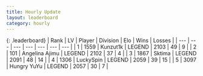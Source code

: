 ```yaml
---
title: Hourly Update
layout: leaderboard
category: hourly
---
```


{: .leaderboard}
| Rank | LV | Player | Division | Elo | Wins | Losses |
| --- | --- | --- | --- | --- | --- | --- |
| <span data-change="1">1</span> | 1559 | <span title="ID: 392407">Kunzut1k</span> | LEGEND | <span data-change="7">2103</span> | <span data-change="1">49</span> | <span data-change="0">9</span> |
| <span data-change="-1">2</span> | 101 | <span title="ID: 669171">Angelina Ajimu</span> | LEGEND | <span data-change="0">2102</span> | <span data-change="0">37</span> | <span data-change="0">4</span> |
| <span data-change="0">3</span> | 1867 | <span title="ID: 353063">Sktima</span> | LEGEND | <span data-change="0">2091</span> | <span data-change="0">48</span> | <span data-change="0">14</span> |
| <span data-change="0">4</span> | 1306 | <span title="ID: 498412">LuckySpin</span> | LEGEND | <span data-change="0">2059</span> | <span data-change="0">39</span> | <span data-change="0">15</span> |
| <span data-change="0">5</span> | 3097 | <span title="ID: 164871">Hungry YuYu</span> | LEGEND | <span data-change="0">2057</span> | <span data-change="0">30</span> | <span data-change="0">7</span> |
